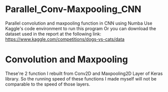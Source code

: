 # Parallel_Conv-Maxpooling_CNN
Parallel convolution and maxpooling function in CNN using Numba
Use Kaggle's code environment to run this program
Or you can download the dataset used in the report at the following link: https://www.kaggle.com/competitions/dogs-vs-cats/data 

# Convolution and Maxpooling
These're 2 function I rebuilt from Conv2D and Maxpooling2D Layer of Keras library. So the running speed of these functions I made myself will not be comparable to the speed of those layers.
